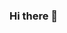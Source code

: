 ### Hi there 👋

<!--
**KaranJoshi4357/KaranJoshi4357** is a ✨ _special_ ✨ repository because its `README.md` (this file) appears on your GitHub profile.

Here are some ideas to get you started:

- 🌱 I’m currently learning : MERN STACK (FULL STACK WEB DEVLOPMENT)
- 💬 Ask me about : Any Thing
- 📫 How to reach me: karanjoshidev4357@gmail.com 
- 😄 Pronouns: Karan  
- ⚡ Fun fact: Sky Diver
-->
